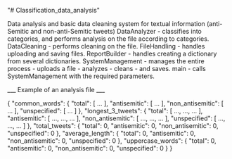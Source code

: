 "# Classification_data_analysis" 

Data analysis and basic data cleaning system for textual information (anti-Semitic and non-anti-Semitic tweets)
DataAnalyzer - classifies into categories, and performs analysis on the file according to categories.
DataCleaning - performs cleaning on the file.
FileHandling - handles uploading and saving files.
ReportBuilder - handles creating a dictionary from several dictionaries.
SystemManagement - manages the entire process - uploads a file - analyzes - cleans - and saves.
main - calls SystemManagement with the required parameters.


___ Example of an analysis file ___

{
    "common_words": {
        "total": [
            ...
        ],
        "antisemitic": [
            ...
        ],
        "non_antisemitic": [
            ...
        ],
        "unspecified": [
            ...
        ]
    },
    "longest_3_tweets": {
        "total": [
            ...,
            ...,
            ...
        ],
        "antisemitic": [
            ...,
            ...,
            ...
        ],
        "non_antisemitic": [
            ...,
            ...,
            ...
        ],
        "unspecified": [
            ...,
            ...,
            ...
        ]
    },
    "total_tweets": {
        "total": 0,
        "antisemitic": 0,
        "non_antisemitic": 0,
        "unspecified": 0
    },
    "average_length": {
        "total": 0,
        "antisemitic": 0,
        "non_antisemitic": 0,
        "unspecified": 0
    },
    "uppercase_words": {
        "total": 0,
        "antisemitic": 0,
        "non_antisemitic": 0,
        "unspecified": 0
    }
}